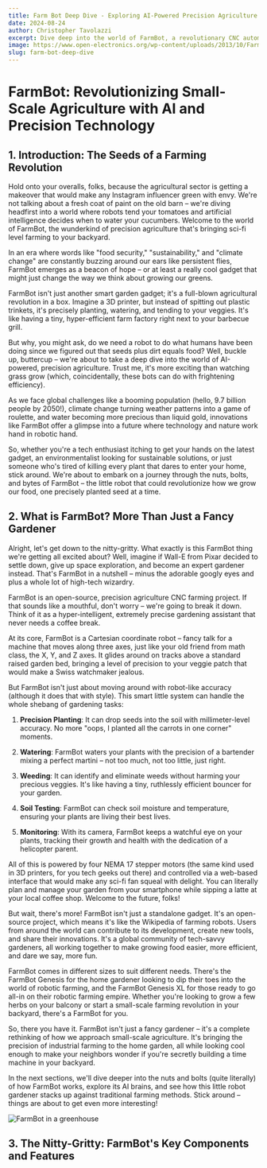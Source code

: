 ```yaml
---
title: Farm Bot Deep Dive - Exploring AI-Powered Precision Agriculture
date: 2024-08-24
author: Christopher Tavolazzi
excerpt: Dive deep into the world of FarmBot, a revolutionary CNC automated, AI-powered system that's transforming backyard gardening and small-scale agriculture with precision and efficiency.
image: https://www.open-electronics.org/wp-content/uploads/2013/10/FarmBot-Genesis-Homepage-Image.jpg
slug: farm-bot-deep-dive
---
```


<script>
  import { onMount } from 'svelte';
  let mounted = false;

  onMount(() => {
    mounted = true;
  });
</script>

# FarmBot: Revolutionizing Small-Scale Agriculture with AI and Precision Technology

## 1. Introduction: The Seeds of a Farming Revolution

Hold onto your overalls, folks, because the agricultural sector is getting a makeover that would make any Instagram influencer green with envy. We're not talking about a fresh coat of paint on the old barn – we're diving headfirst into a world where robots tend your tomatoes and artificial intelligence decides when to water your cucumbers. Welcome to the world of FarmBot, the wunderkind of precision agriculture that's bringing sci-fi level farming to your backyard.

In an era where words like "food security," "sustainability," and "climate change" are constantly buzzing around our ears like persistent flies, FarmBot emerges as a beacon of hope – or at least a really cool gadget that might just change the way we think about growing our greens.

FarmBot isn't just another smart garden gadget; it's a full-blown agricultural revolution in a box. Imagine a 3D printer, but instead of spitting out plastic trinkets, it's precisely planting, watering, and tending to your veggies. It's like having a tiny, hyper-efficient farm factory right next to your barbecue grill.

But why, you might ask, do we need a robot to do what humans have been doing since we figured out that seeds plus dirt equals food? Well, buckle up, buttercup – we're about to take a deep dive into the world of AI-powered, precision agriculture. Trust me, it's more exciting than watching grass grow (which, coincidentally, these bots can do with frightening efficiency).

As we face global challenges like a booming population (hello, 9.7 billion people by 2050!), climate change turning weather patterns into a game of roulette, and water becoming more precious than liquid gold, innovations like FarmBot offer a glimpse into a future where technology and nature work hand in robotic hand.

So, whether you're a tech enthusiast itching to get your hands on the latest gadget, an environmentalist looking for sustainable solutions, or just someone who's tired of killing every plant that dares to enter your home, stick around. We're about to embark on a journey through the nuts, bolts, and bytes of FarmBot – the little robot that could revolutionize how we grow our food, one precisely planted seed at a time.

## 2. What is FarmBot? More Than Just a Fancy Gardener

Alright, let's get down to the nitty-gritty. What exactly is this FarmBot thing we're getting all excited about? Well, imagine if Wall-E from Pixar decided to settle down, give up space exploration, and become an expert gardener instead. That's FarmBot in a nutshell – minus the adorable googly eyes and plus a whole lot of high-tech wizardry.

FarmBot is an open-source, precision agriculture CNC farming project. If that sounds like a mouthful, don't worry – we're going to break it down. Think of it as a hyper-intelligent, extremely precise gardening assistant that never needs a coffee break.

At its core, FarmBot is a Cartesian coordinate robot – fancy talk for a machine that moves along three axes, just like your old friend from math class, the X, Y, and Z axes. It glides around on tracks above a standard raised garden bed, bringing a level of precision to your veggie patch that would make a Swiss watchmaker jealous.

But FarmBot isn't just about moving around with robot-like accuracy (although it does that with style). This smart little system can handle the whole shebang of gardening tasks:

1. **Precision Planting**: It can drop seeds into the soil with millimeter-level accuracy. No more "oops, I planted all the carrots in one corner" moments.

2. **Watering**: FarmBot waters your plants with the precision of a bartender mixing a perfect martini – not too much, not too little, just right.

3. **Weeding**: It can identify and eliminate weeds without harming your precious veggies. It's like having a tiny, ruthlessly efficient bouncer for your garden.

4. **Soil Testing**: FarmBot can check soil moisture and temperature, ensuring your plants are living their best lives.

5. **Monitoring**: With its camera, FarmBot keeps a watchful eye on your plants, tracking their growth and health with the dedication of a helicopter parent.

All of this is powered by four NEMA 17 stepper motors (the same kind used in 3D printers, for you tech geeks out there) and controlled via a web-based interface that would make any sci-fi fan squeal with delight. You can literally plan and manage your garden from your smartphone while sipping a latte at your local coffee shop. Welcome to the future, folks!

But wait, there's more! FarmBot isn't just a standalone gadget. It's an open-source project, which means it's like the Wikipedia of farming robots. Users from around the world can contribute to its development, create new tools, and share their innovations. It's a global community of tech-savvy gardeners, all working together to make growing food easier, more efficient, and dare we say, more fun.

FarmBot comes in different sizes to suit different needs. There's the FarmBot Genesis for the home gardener looking to dip their toes into the world of robotic farming, and the FarmBot Genesis XL for those ready to go all-in on their robotic farming empire. Whether you're looking to grow a few herbs on your balcony or start a small-scale farming revolution in your backyard, there's a FarmBot for you.

So, there you have it. FarmBot isn't just a fancy gardener – it's a complete rethinking of how we approach small-scale agriculture. It's bringing the precision of industrial farming to the home garden, all while looking cool enough to make your neighbors wonder if you're secretly building a time machine in your backyard.

In the next sections, we'll dive deeper into the nuts and bolts (quite literally) of how FarmBot works, explore its AI brains, and see how this little robot gardener stacks up against traditional farming methods. Stick around – things are about to get even more interesting!

![FarmBot in a greenhouse](https://genesis.farm.bot/v1.7/extras/mods/_images/farmbot_in_greenhouse.jpg)

## 3. The Nitty-Gritty: FarmBot's Key Components and Features